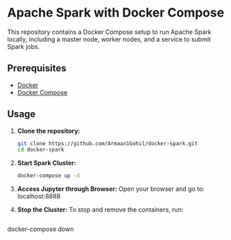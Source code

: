 # Apache Spark with Docker Compose

This repository contains a Docker Compose setup to run Apache Spark locally, including a master node, worker nodes, and a service to submit Spark jobs.

## Prerequisites

- [Docker](https://docs.docker.com/get-docker/)
- [Docker Compose](https://docs.docker.com/compose/install/)

## Usage

1. **Clone the repository:**

   ```bash
   git clone https://github.com/Armaan1Gohil/docker-spark.git
   cd docker-spark
   ```
   
2. **Start Spark Cluster:**
   ```bash
   docker-compose up -d
   ```
3. **Access Jupyter through Browser:**
   Open your browser and go to:
   localhost:8888

5. **Stop the Cluster:**
   To stop and remove the containers, run:
   ``` bash
  docker-compose down
